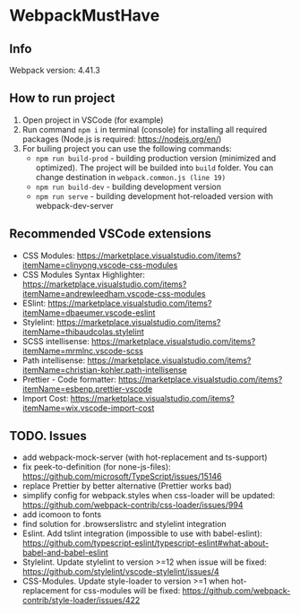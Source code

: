 # WebpackMustHave

## Info

Webpack version: 4.41.3

## How to run project

1. Open project in VSCode (for example)
2. Run command `npm i` in terminal (console) for installing all required packages (Node.js is required: <https://nodejs.org/en/>)
3. For builing project you can use the following commands:
   - `npm run build-prod` - building production version (minimized and optimized). The project will be builded into `build` folder. You can change destination in `webpack.common.js (line 19)`
   - `npm run build-dev` - building development version
   - `npm run serve` - building development hot-reloaded version with webpack-dev-server

## Recommended VSCode extensions

- CSS Modules: <https://marketplace.visualstudio.com/items?itemName=clinyong.vscode-css-modules>
- CSS Modules Syntax Highlighter: <https://marketplace.visualstudio.com/items?itemName=andrewleedham.vscode-css-modules>
- ESlint: <https://marketplace.visualstudio.com/items?itemName=dbaeumer.vscode-eslint>
- Stylelint: <https://marketplace.visualstudio.com/items?itemName=thibaudcolas.stylelint>
- SCSS intellisense: <https://marketplace.visualstudio.com/items?itemName=mrmlnc.vscode-scss>
- Path intellisense: <https://marketplace.visualstudio.com/items?itemName=christian-kohler.path-intellisense>
- Prettier - Code formatter: <https://marketplace.visualstudio.com/items?itemName=esbenp.prettier-vscode>
- Import Cost: <https://marketplace.visualstudio.com/items?itemName=wix.vscode-import-cost>

## TODO. Issues

- add webpack-mock-server (with hot-replacement and ts-support)
- fix peek-to-definition (for none-js-files): <https://github.com/microsoft/TypeScript/issues/15146>
- replace Prettier by better alternative (Prettier works bad)
- simplify config for webpack.styles when css-loader will be updated: <https://github.com/webpack-contrib/css-loader/issues/994>
- add icomoon to fonts
- find solution for .browserslistrc and stylelint integration
- Eslint. Add tslint integration (impossible to use with babel-eslint): <https://github.com/typescript-eslint/typescript-eslint#what-about-babel-and-babel-eslint>
- Stylelint. Update stylelint to version >=12 when issue will be fixed: <https://github.com/stylelint/vscode-stylelint/issues/4>
- CSS-Modules. Update style-loader to version >=1 when hot-replacement for css-modules will be fixed: <https://github.com/webpack-contrib/style-loader/issues/422>
